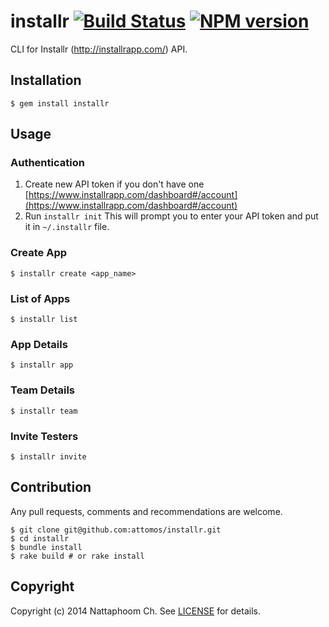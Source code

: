 # installr [![Build Status](https://secure.travis-ci.org/attomos/installr.svg?branch=master)](http://travis-ci.org/attomos/installr) [![NPM version](https://badge.fury.io/rb/installr.svg)](http://badge.fury.io/rb/installr)

CLI for Installr (http://installrapp.com/) API.

## Installation

    $ gem install installr

## Usage

### Authentication

1. Create new API token if you don't have one [https://www.installrapp.com/dashboard#/account](https://www.installrapp.com/dashboard#/account)
2. Run `installr init` This will prompt you to enter your API token and put it in `~/.installr` file.

### Create App

    $ installr create <app_name>

### List of Apps

    $ installr list

### App Details

    $ installr app

### Team Details

    $ installr team

### Invite Testers

    $ installr invite

## Contribution

Any pull requests, comments and recommendations are welcome.

    $ git clone git@github.com:attomos/installr.git
    $ cd installr
    $ bundle install
    $ rake build # or rake install

## Copyright

Copyright (c) 2014 Nattaphoom Ch.
See [LICENSE](https://github.com/attomos/installr/blob/master/LICENSE) for details.
